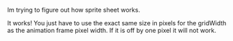 Im trying to figure out how sprite sheet works.

It works!
You just have to use the exact same size in pixels for the  gridWidth as the animation frame pixel width. 
If it is off by one pixel it will not work.

